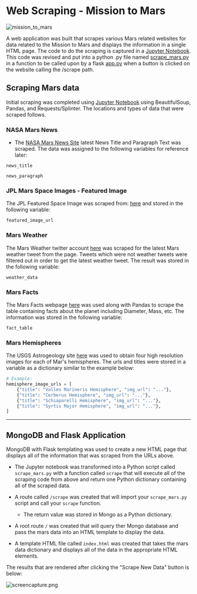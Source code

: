 # Web Scraping  - Mission to Mars

![mission_to_mars](Mission_to_Mars/Images/mission_to_mars.png)

A web application was built that scrapes various Mars related websites for data related to the Mission to Mars and displays the information in a single HTML page. The code to do the scraping is captured in a [Jupyter Notebook](Mission_to_Mars/mission_to_mars.ipynb). This code was revised and put into a python .py file named [scrape_mars.py](Mission_to_Mars/scrape_mars.py) in a function to be called upon by a flask [app.py](Mission_to_Mars/app.py) when a button is clicked on the website calling the /scrape path.


##  Scraping Mars data

Initial scraping was completed using [Jupyter Notebook](Mission_to_Mars/mission_to_mars.ipynb) using BeautifulSoup, Pandas, and Requests/Splinter. The locations and types of data that were scraped follows.


### NASA Mars News

* The [NASA Mars News Site](https://mars.nasa.gov/news/)  latest News Title and Paragraph Text was scraped. The data was assigned to the following variables for reference later:

`news_title`

`news_paragraph` 

### JPL Mars Space Images - Featured Image

The JPL Featured Space Image was scraped from: [here](https://www.jpl.nasa.gov/spaceimages/?search=&category=Mars) and stored in the following variable:

`featured_image_url`


### Mars Weather

The Mars Weather twitter account [here](https://twitter.com/marswxreport?lang=en) was scraped for the latest Mars weather tweet from the page. Tweets which were not weather tweets were filtered out in order to get the latest weather tweet. The result was stored in the following variable:

`weather_data`


### Mars Facts

The Mars Facts webpage [here](https://space-facts.com/mars/) was used along with Pandas to scrape the table containing facts about the planet including Diameter, Mass, etc. The information was stored in the following variable:

`fact_table`

### Mars Hemispheres

The USGS Astrogeology site [here](https://astrogeology.usgs.gov/search/results?q=hemisphere+enhanced&k1=target&v1=Mars) was used to obtain four high resolution images for each of Mar's hemispheres. The urls and titles were stored in a variable as a dictionary similar to the example below:

```python
# Example:
hemisphere_image_urls = [
    {"title": "Valles Marineris Hemisphere", "img_url": "..."},
    {"title": "Cerberus Hemisphere", "img_url": "..."},
    {"title": "Schiaparelli Hemisphere", "img_url": "..."},
    {"title": "Syrtis Major Hemisphere", "img_url": "..."},
]
```

- - -

##  MongoDB and Flask Application

MongoDB with Flask templating was used to create a new HTML page that displays all of the information that was scraped from the URLs above.

* The Jupyter notebook was transformed into a Python script called `scrape_mars.py` with a function called `scrape` that will execute all of the scraping code from above and return one Python dictionary containing all of the scraped data.

* A route called `/scrape` was created that will import your `scrape_mars.py` script and call your `scrape` function.

  * The return value was stored in Mongo as a Python dictionary.

* A root route `/` was created that will query ther Mongo database and pass the mars data into an HTML template to display the data.

* A template HTML file called `index.html` was created that takes the mars data dictionary and displays all of the data in the appropriate HTML elements. 

The results that are rendered after clicking the "Scrape New Data" button is below:

![screencapture.png](Mission_to_Mars/Images/screencapture.png)
